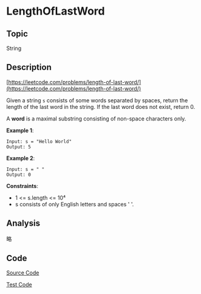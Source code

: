 # LengthOfLastWord #

## Topic

String

## Description

[https://leetcode.com/problems/length-of-last-word/](https://leetcode.com/problems/length-of-last-word/)

Given a string `s` consists of some words separated by spaces, return the length of the last word in the string. If the last word does not exist, return 0.

A **word** is a maximal substring consisting of non-space characters only.

**Example 1**:

```
Input: s = "Hello World"
Output: 5
```

**Example 2**:

```
Input: s = " "
Output: 0
```

**Constraints**:

- 1 <= s.length <= 10⁴
- s consists of only English letters and spaces ' '.


## Analysis

略

## Code

[Source Code](LengthOfLastWord.java)

[Test Code](LengthOfLastWordTest.java)

